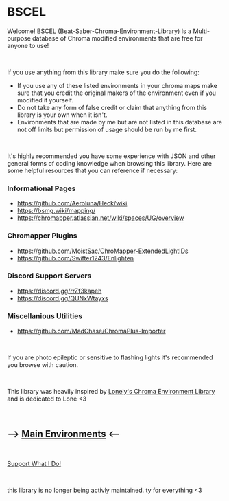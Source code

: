 # BSCEL
Welcome! BSCEL (Beat-Saber-Chroma-Environment-Library) Is a Multi-purpose database of Chroma modified environments that are free for anyone to use!

<br>

If you use anything from this library make sure you do the following:
- If you use any of these listed environments in your chroma maps make sure that you credit the original makers of the environment even if you modified it yourself.
- Do not take any form of false credit or claim that anything from this library is your own when it isn't.
- Environments that are made by me but are not listed in this database are not off limits but permission of usage should be run by me first.

<br>

It's highly recommended you have some experience with JSON and other general forms of coding knowledge when browsing this library. Here are some helpful resources that you can reference if necessary:

### Informational Pages
- https://github.com/Aeroluna/Heck/wiki
- https://bsmg.wiki/mapping/
- https://chromapper.atlassian.net/wiki/spaces/UG/overview
### Chromapper Plugins
- https://github.com/MoistSac/ChroMapper-ExtendedLightIDs
- https://github.com/Swifter1243/Enlighten
### Discord Support Servers
- https://discord.gg/rrZf3kapeh
- https://discord.gg/QUNxWtayxs
### Miscellanious Utilities
- https://github.com/MadChase/ChromaPlus-Importer

<br>

If you are photo epileptic or sensitive to flashing lights it's recommended you browse with caution.

<br>

This library was heavily inspired by [Lonely's Chroma Environment Library](https://github.com/LonelyCen/Chroma-Environments) and is dedicated to Lone <3

<br>

## --> [Main Environments](https://github.com/Phoenix-BS/BSCEL/tree/main/Main%20Environments) <--

<br>

[Support What I Do!](https://ko-fi.com/phoenixbs)

<br>

this library is no longer being activly maintained. ty for everything <3